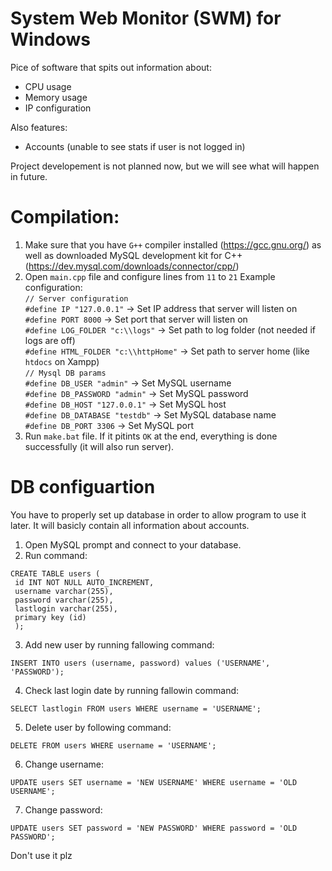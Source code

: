 # System Web Monitor (SWM) for Windows
Pice of software that spits out information about:
- CPU usage
- Memory usage
- IP configuration

Also features:
- Accounts (unable to see stats if user is not logged in)

Project developement is not planned now, but we will see what will happen in future.

# Compilation:
1. Make sure that you have ``G++`` compiler installed (https://gcc.gnu.org/) as well as downloaded MySQL development kit for C++ (https://dev.mysql.com/downloads/connector/cpp/)
2. Open ``main.cpp`` file and configure lines from ``11`` to ``21``
Example configuration:\
``// Server configuration``\
``#define IP "127.0.0.1"`` -> Set IP address that server will listen on\
``#define PORT 8000`` -> Set port that server will listen on\
``#define LOG_FOLDER "c:\\logs"`` -> Set path to log folder (not needed if logs are off)\
``#define HTML_FOLDER "c:\\httpHome"`` -> Set path to server home (like ``htdocs`` on Xampp)\
``// Mysql DB params``\
``#define DB_USER "admin"`` -> Set MySQL username\
``#define DB_PASSWORD "admin"`` -> Set MySQL password\
``#define DB_HOST "127.0.0.1"`` -> Set MySQL host\
``#define DB_DATABASE "testdb"`` -> Set MySQL database name\
``#define DB_PORT 3306`` -> Set MySQL port
3. Run ``make.bat`` file. If it pitints ``OK`` at the end, everything is done successfully (it will also run server).

# DB configuartion
You have to properly set up database in order to allow program to use it later. It will basicly contain all information about accounts.
1. Open MySQL prompt and connect to your database.
2. Run command: 
```
CREATE TABLE users (
 id INT NOT NULL AUTO_INCREMENT,
 username varchar(255),
 password varchar(255),
 lastlogin varchar(255),
 primary key (id)
 );
 ```
3. Add new user by running fallowing command:
 ```
 INSERT INTO users (username, password) values ('USERNAME', 'PASSWORD');
```
4. Check last login date by running fallowin command:
```
SELECT lastlogin FROM users WHERE username = 'USERNAME';
```
5. Delete user by following command:
 ```
 DELETE FROM users WHERE username = 'USERNAME';
 ```
 6. Change username:
 ```
 UPDATE users SET username = 'NEW USERNAME' WHERE username = 'OLD USERNAME';
 ```
 
 7. Change password:
 ```
 UPDATE users SET password = 'NEW PASSWORD' WHERE password = 'OLD PASSWORD';
 ```
 
Don't use it plz

